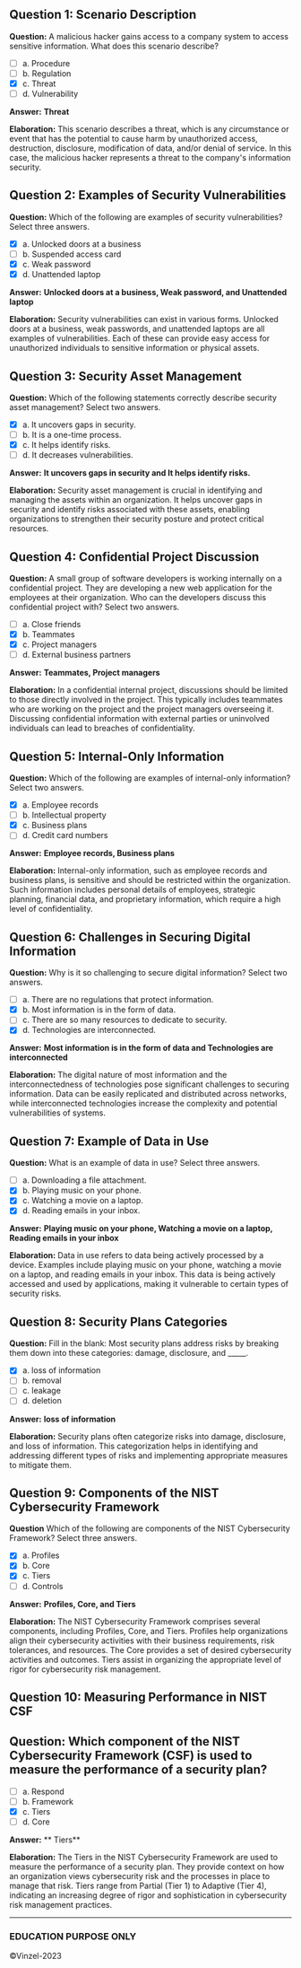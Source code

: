 ## Question 1: Scenario Description
**Question:** A malicious hacker gains access to a company system to access sensitive information. What does this scenario describe?

- [ ] a. Procedure
- [ ] b. Regulation
- [X] c. Threat
- [ ] d. Vulnerability

**Answer:** **Threat**

**Elaboration:** This scenario describes a threat, which is any circumstance or event that has the potential to cause harm by unauthorized access, destruction, disclosure, modification of data, and/or denial of service. In this case, the malicious hacker represents a threat to the company's information security.

## Question 2: Examples of Security Vulnerabilities
**Question:** Which of the following are examples of security vulnerabilities? Select three answers.

- [X] a. Unlocked doors at a business
- [ ] b. Suspended access card
- [X] c. Weak password
- [X] d. Unattended laptop

**Answer:** **Unlocked doors at a business, Weak password, and Unattended laptop**

**Elaboration:**  Security vulnerabilities can exist in various forms. Unlocked doors at a business, weak passwords, and unattended laptops are all examples of vulnerabilities. Each of these can provide easy access for unauthorized individuals to sensitive information or physical assets.

## Question 3: Security Asset Management
**Question:**  Which of the following statements correctly describe security asset management? Select two answers.

- [X] a. It uncovers gaps in security.
- [ ] b. It is a one-time process.
- [X] c. It helps identify risks.
- [ ] d. It decreases vulnerabilities.

**Answer:** **It uncovers gaps in security and It helps identify risks.**

**Elaboration:** Security asset management is crucial in identifying and managing the assets within an organization. It helps uncover gaps in security and identify risks associated with these assets, enabling organizations to strengthen their security posture and protect critical resources.

## Question 4: Confidential Project Discussion
**Question:** A small group of software developers is working internally on a confidential project. They are developing a new web application for the employees at their organization. Who can the developers discuss this confidential project with? Select two answers.

- [ ] a. Close friends
- [X] b. Teammates
- [X] c. Project managers
- [ ] d. External business partners

**Answer:** **Teammates, Project managers**

**Elaboration:**  In a confidential internal project, discussions should be limited to those directly involved in the project. This typically includes teammates who are working on the project and the project managers overseeing it. Discussing confidential information with external parties or uninvolved individuals can lead to breaches of confidentiality.

## Question 5: Internal-Only Information
**Question:** Which of the following are examples of internal-only information? Select two answers.

- [X] a. Employee records
- [ ] b. Intellectual property
- [X] c. Business plans
- [ ] d. Credit card numbers

**Answer:** **Employee records, Business plans**

**Elaboration:** Internal-only information, such as employee records and business plans, is sensitive and should be restricted within the organization. Such information includes personal details of employees, strategic planning, financial data, and proprietary information, which require a high level of confidentiality.

## Question 6: Challenges in Securing Digital Information
**Question:** Why is it so challenging to secure digital information? Select two answers.

- [ ] a. There are no regulations that protect information.
- [X] b. Most information is in the form of data.
- [ ] c. There are so many resources to dedicate to security.
- [X] d. Technologies are interconnected.

**Answer:** **Most information is in the form of data and Technologies are interconnected**

**Elaboration:**  The digital nature of most information and the interconnectedness of technologies pose significant challenges to securing information. Data can be easily replicated and distributed across networks, while interconnected technologies increase the complexity and potential vulnerabilities of systems.

## Question 7: Example of Data in Use
**Question:** What is an example of data in use? Select three answers.

- [ ] a. Downloading a file attachment.
- [X] b. Playing music on your phone.
- [X] c. Watching a movie on a laptop.
- [X] d. Reading emails in your inbox.

**Answer:** **Playing music on your phone, Watching a movie on a laptop, Reading emails in your inbox**

**Elaboration:**  Data in use refers to data being actively processed by a device. Examples include playing music on your phone, watching a movie on a laptop, and reading emails in your inbox. This data is being actively accessed and used by applications, making it vulnerable to certain types of security risks.

## Question 8: Security Plans Categories
**Question:** Fill in the blank: Most security plans address risks by breaking them down into these categories: damage, disclosure, and _____.

- [X] a. loss of information
- [ ] b. removal
- [ ] c. leakage
- [ ] d. deletion

**Answer:** **loss of information**

**Elaboration:** Security plans often categorize risks into damage, disclosure, and loss of information. This categorization helps in identifying and addressing different types of risks and implementing appropriate measures to mitigate them.

## Question 9: Components of the NIST Cybersecurity Framework
**Question** Which of the following are components of the NIST Cybersecurity Framework? Select three answers.

- [X] a. Profiles
- [X] b. Core
- [X] c. Tiers
- [ ] d. Controls

**Answer:** **Profiles, Core, and Tiers**

**Elaboration:**  The NIST Cybersecurity Framework comprises several components, including Profiles, Core, and Tiers. Profiles help organizations align their cybersecurity activities with their business requirements, risk tolerances, and resources. The Core provides a set of desired cybersecurity activities and outcomes. Tiers assist in organizing the appropriate level of rigor for cybersecurity risk management.

## Question 10: Measuring Performance in NIST CSF
## Question: Which component of the NIST Cybersecurity Framework (CSF) is used to measure the performance of a security plan?

- [ ] a. Respond
- [ ] b. Framework
- [X] c. Tiers
- [ ] d. Core

**Answer:** ** Tiers**

**Elaboration:** The Tiers in the NIST Cybersecurity Framework are used to measure the performance of a security plan. They provide context on how an organization views cybersecurity risk and the processes in place to manage that risk. Tiers range from Partial (Tier 1) to Adaptive (Tier 4), indicating an increasing degree of rigor and sophistication in cybersecurity risk management practices.

---------------
### EDUCATION PURPOSE ONLY
©Vinzel-2023
